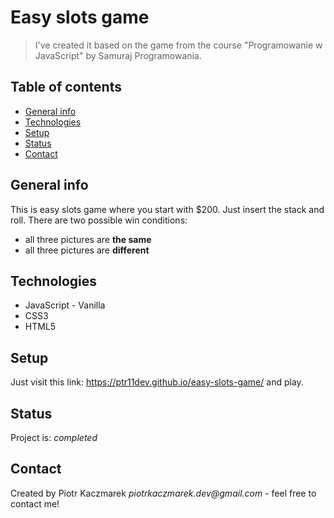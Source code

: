 # Easy slots game

> I've created it based on the game from the course "Programowanie w JavaScript" by Samuraj Programowania.

## Table of contents

- [General info](#general-info)
- [Technologies](#technologies)
- [Setup](#setup)
- [Status](#status)
- [Contact](#contact)

## General info

This is easy slots game where you start with \$200. Just insert the stack and roll. There are two possible win conditions:

- all three pictures are **the same**
- all three pictures are **different**

## Technologies

- JavaScript - Vanilla
- CSS3
- HTML5

## Setup

Just visit this link: https://ptr11dev.github.io/easy-slots-game/ and play.

## Status

Project is: _completed_

## Contact

Created by Piotr Kaczmarek _piotrkaczmarek.dev@gmail.com_ - feel free to contact me!
